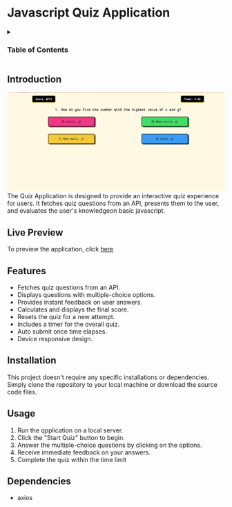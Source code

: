 # Javascript Quiz Application

<details> 
 <summary> <h3> Table of Contents </h3></summary>
  <ol>
   <li>[Introduction](#introduction) </li>
   <li>[Live Preview](#live-preview) </li>
   <li>[Features](#features)</li>
   <li>[Installation](#installation) </li>
   <li> [Usage](#usage) </li>
   <li> [Dependencies](#usage)</li>
  </ol>
</details>

## Introduction

![quiz UI ](./assets/UI-screenshot.png) </br>
The Quiz Application is designed to provide an interactive quiz experience for users. It fetches quiz questions from an API, presents them to the user, and evaluates the user's knowledgeon basic javascript.

## Live Preview

To preview the application, click [here](https://courageous-swan-203f3c.netlify.app/)

## Features

- Fetches quiz questions from an API.
- Displays questions with multiple-choice options.
- Provides instant feedback on user answers.
- Calculates and displays the final score.
- Resets the quiz for a new attempt.
- Includes a timer for the overall quiz.
- Auto submit once time elapses.
- Device responsive design.

## Installation

This project doesn't require any specific installations or dependencies. Simply clone the repository to your local machine or download the source code files.

## Usage

1. Run the qpplication on a local server.
2. Click the "Start Quiz" button to begin.
3. Answer the multiple-choice questions by clicking on the options.
4. Receive immediate feedback on your answers.
5. Complete the quiz within the time limit

## Dependencies

- axios
